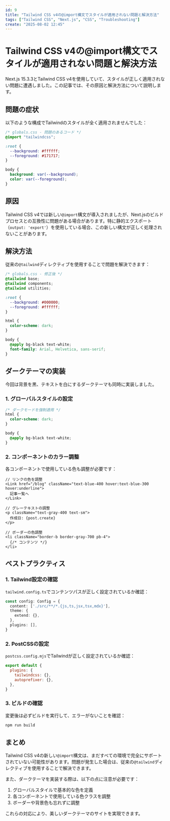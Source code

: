 ```yaml
---
id: 9
title: "Tailwind CSS v4の@import構文でスタイルが適用されない問題と解決方法"
tags: ["Tailwind CSS", "Next.js", "CSS", "Troubleshooting"]
create: "2025-08-02 12:45"
---
```


# Tailwind CSS v4の@import構文でスタイルが適用されない問題と解決方法


Next.js 15.3.3とTailwind CSS v4を使用していて、スタイルが正しく適用されない問題に遭遇しました。この記事では、その原因と解決方法について説明します。

## 問題の症状

以下のような構成でTailwindのスタイルが全く適用されませんでした：

```css
/* globals.css - 問題のあるコード */
@import "tailwindcss";

:root {
  --background: #ffffff;
  --foreground: #171717;
}

body {
  background: var(--background);
  color: var(--foreground);
}
```

## 原因

Tailwind CSS v4では新しい`@import`構文が導入されましたが、Next.jsのビルドプロセスとの互換性に問題がある場合があります。特に静的エクスポート（`output: 'export'`）を使用している場合、この新しい構文が正しく処理されないことがあります。

## 解決方法

従来の`@tailwind`ディレクティブを使用することで問題を解決できます：

```css
/* globals.css - 修正後 */
@tailwind base;
@tailwind components;
@tailwind utilities;

:root {
  --background: #000000;
  --foreground: #ffffff;
}

html {
  color-scheme: dark;
}

body {
  @apply bg-black text-white;
  font-family: Arial, Helvetica, sans-serif;
}
```

## ダークテーマの実装

今回は背景を黒、テキストを白にするダークテーマも同時に実装しました。

### 1. グローバルスタイルの設定

```css
/* ダークモードを強制適用 */
html {
  color-scheme: dark;
}

body {
  @apply bg-black text-white;
}
```

### 2. コンポーネントのカラー調整

各コンポーネントで使用している色も調整が必要です：

```tsx
// リンクの色を調整
<Link href="/blog" className="text-blue-400 hover:text-blue-300 hover:underline">
  記事一覧へ
</Link>

// グレーテキストの調整
<p className="text-gray-400 text-sm">
  作成日: {post.create}
</p>

// ボーダーの色調整
<li className="border-b border-gray-700 pb-4">
  {/* コンテンツ */}
</li>
```

## ベストプラクティス

### 1. Tailwind設定の確認

`tailwind.config.ts`でコンテンツパスが正しく設定されているか確認：

```typescript
const config: Config = {
  content: ['./src/**/*.{js,ts,jsx,tsx,mdx}'],
  theme: {
    extend: {},
  },
  plugins: [],
}
```

### 2. PostCSSの設定

`postcss.config.mjs`でTailwindが正しく設定されているか確認：

```javascript
export default {
  plugins: {
    tailwindcss: {},
    autoprefixer: {},
  },
}
```

### 3. ビルドの確認

変更後は必ずビルドを実行して、エラーがないことを確認：

```bash
npm run build
```

## まとめ

Tailwind CSS v4の新しい`@import`構文は、まだすべての環境で完全にサポートされていない可能性があります。問題が発生した場合は、従来の`@tailwind`ディレクティブを使用することで解決できます。

また、ダークテーマを実装する際は、以下の点に注意が必要です：

1. グローバルスタイルで基本的な色を定義
2. 各コンポーネントで使用している色クラスを調整
3. ボーダーや背景色も忘れずに調整

これらの対応により、美しいダークテーマのサイトを実現できます。

